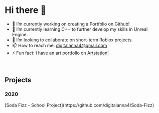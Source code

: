 <h1>Hi there 👋</h1>

- 🔭 I’m currently working on creating a Portfolio on Github!
- 🌱 I’m currently learning C++ to further develop my skills in Unreal Engine.
- 👯 I’m looking to collaborate on short-term Roblox projects.
- 📫 How to reach me: digitalanna4@gmail.com
- ⚡ Fun fact: I have an art portfolio on [Artstation!](digitalanna.artstation.com) 

<br />
<h2>Projects</h2>

<h3>2020</h3>
[Soda Fizz - School Project](https://github.com/digitalanna4/Soda-Fizz)

